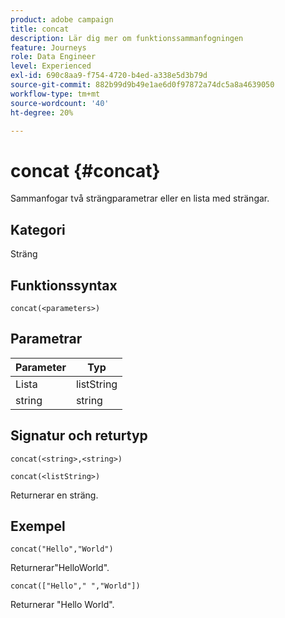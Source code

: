 ```yaml
---
product: adobe campaign
title: concat
description: Lär dig mer om funktionssammanfogningen
feature: Journeys
role: Data Engineer
level: Experienced
exl-id: 690c8aa9-f754-4720-b4ed-a338e5d3b79d
source-git-commit: 882b99d9b49e1ae6d0f97872a74dc5a8a4639050
workflow-type: tm+mt
source-wordcount: '40'
ht-degree: 20%

---
```


# concat {#concat}

Sammanfogar två strängparametrar eller en lista med strängar.

## Kategori

Sträng

## Funktionssyntax

`concat(<parameters>)`

## Parametrar

| Parameter | Typ |
|-----------|------------------|
| Lista | listString |
| string | string |

## Signatur och returtyp

`concat(<string>,<string>)`

`concat(<listString>)`

Returnerar en sträng.

## Exempel

`concat("Hello","World")`

Returnerar&quot;HelloWorld&quot;.

`concat(["Hello"," ","World"])`

Returnerar &quot;Hello World&quot;.
